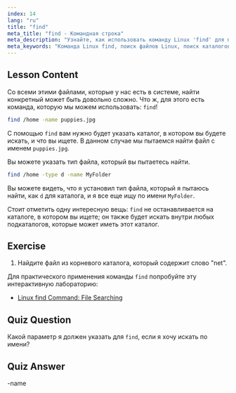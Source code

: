 ```yaml
---
index: 14
lang: "ru"
title: "find"
meta_title: "find - Командная строка"
meta_description: "Узнайте, как использовать команду Linux 'find' для поиска файлов и каталогов. Откройте для себя основные параметры поиска и улучшите свои навыки управления файлами в Linux."
meta_keywords: "Команда Linux find, поиск файлов Linux, поиск каталогов Linux, учебник по команде find, управление файлами Linux, Linux для начинающих, руководство по Linux"
---
```


## Lesson Content

Со всеми этими файлами, которые у нас есть в системе, найти конкретный может быть довольно сложно. Что ж, для этого есть команда, которую мы можем использовать: `find`!

```bash
find /home -name puppies.jpg
```

С помощью `find` вам нужно будет указать каталог, в котором вы будете искать, и что вы ищете. В данном случае мы пытаемся найти файл с именем `puppies.jpg`.

Вы можете указать тип файла, который вы пытаетесь найти.

```bash
find /home -type d -name MyFolder
```

Вы можете видеть, что я установил тип файла, который я пытаюсь найти, как `d` для каталога, и я все еще ищу по имени `MyFolder`.

Стоит отметить одну интересную вещь: `find` не останавливается на каталоге, в котором вы ищете; он также будет искать внутри любых подкаталогов, которые может иметь этот каталог.

## Exercise

1. Найдите файл из корневого каталога, который содержит слово "net".

Для практического применения команды `find` попробуйте эту интерактивную лабораторию:

- [Linux find Command: File Searching](https://labex.io/ru/labs/linux-linux-find-command-file-searching-219191)

## Quiz Question

Какой параметр я должен указать для `find`, если я хочу искать по имени?

## Quiz Answer

-name
